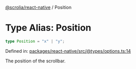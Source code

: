 [@scrolia/react-native](../README.md) / Position

# Type Alias: Position

```ts
type Position = "x" | "y";
```

Defined in: [packages/react-native/src/@types/options.ts:14](https://github.com/scrolia/react-native/blob/107e0a978a4d75b58537d45c6e53de02c37b518c/packages/react-native/src/@types/options.ts#L14)

The position of the scrollbar.
